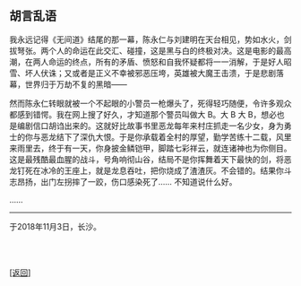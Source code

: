 ## 胡言乱语

我永远记得《无间道》结尾的那一幕，陈永仁与刘建明在天台相见，势如水火，剑拔弩张。两个人的命运在此交汇、碰撞，这是黑与白的终极对决。这是电影的最高潮，在两人命运的终点，所有的矛盾、愤怒和自我怀疑都将一一消解，于是好人昭雪、坏人伏诛；又或者是正义不幸被邪恶压垮，英雄被大魔王击溃，于是悲剧落幕，世界归于万劫不复的黑暗——

然而陈永仁转眼就被一个不起眼的小警员一枪爆头了，死得轻巧随便，令许多观众都感到错愕。我在网上搜了好久，才知道那个警员叫做大 B。大 B 大 B，想必也是编剧信口胡诌出来的。这就好比故事书里恶龙每年来村庄抓走一名少女，身为勇士的你与恶龙结下了深仇大恨。于是你承载着全村的厚望，勤学苦练十二载，风里来雨里去，终于有一天，你身披金鳞铠甲，脚踏七彩祥云，就连诸神也为你侧目。这是最残酷最血腥的战斗，号角响彻山谷，结局不是你挥舞着天下最快的剑，将恶龙钉死在冰冷的王座上，就是龙息吞吐，把你烧成了渣渣灰。不会错的。结果你斗志昂扬，出门左拐摔了一跤，伤口感染死了…… 不知道说什么好。

……

------

于2018年11月3日，长沙。

<br>

<br>

[[返回]](../../../../sites/小作文们/碎碎念.md)
